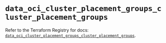 # `data_oci_cluster_placement_groups_cluster_placement_groups`

Refer to the Terraform Registry for docs: [`data_oci_cluster_placement_groups_cluster_placement_groups`](https://registry.terraform.io/providers/hashicorp/oci/7.19.0/docs/data-sources/cluster_placement_groups_cluster_placement_groups).
